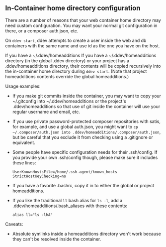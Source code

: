 ## In-Container home directory configuration

There are a number of reasons that your web container home directory may need custom configuration. You may want your normal git configuration in there, or a composer auth.json, etc.

On `ddev start`, ddev attempts to create a user inside the web and db containers with the same name and use id as the one you have on the host.

If you have a ~/.ddev/homeadditions
If you have a ~/.ddev/homeadditions directory (in the global .ddev directory) or your project has a .ddev/homeadditions directory, their contents will be copied recursively into the in-container home directory during `ddev start`. (Note that project homeadditions contents override the global homeadditions.)

Usage examples:

* If you make git commits inside the container, you may want to copy your ~/.gitconfig into ~/.ddev/homeadditions or the project's .ddev/homeadditions so that use of git inside the container will use your regular username and email, etc.
* If you use private password-protected composer repositories with satis, for example, and use a global auth.json, you might want to `cp ~/.composer/auth.json into .ddev/homeadditions/.composer/auth.json`, but be careful that you exclude it from checking using a .gitignore or equivalent.
* Some people have specific configuration needs for their .ssh/config. If you provide your own .ssh/config though, please make sure it includes these lines:

    ```
    UserKnownHostsFile=/home/.ssh-agent/known_hosts
    StrictHostKeyChecking=no
    ```

* If you have a favorite .bashrc, copy it in to either the global or project homeadditions.

* If you like the traditional `ll` bash alias for `ls -l`, add a .ddev/homeadditions/.bash_aliases with these contents:

    ```
    alias ll="ls -lhA"
    ```

Caveats:

* Absolute symlinks inside a homeadditions directory won't work because they can't be resolved inside the container.
